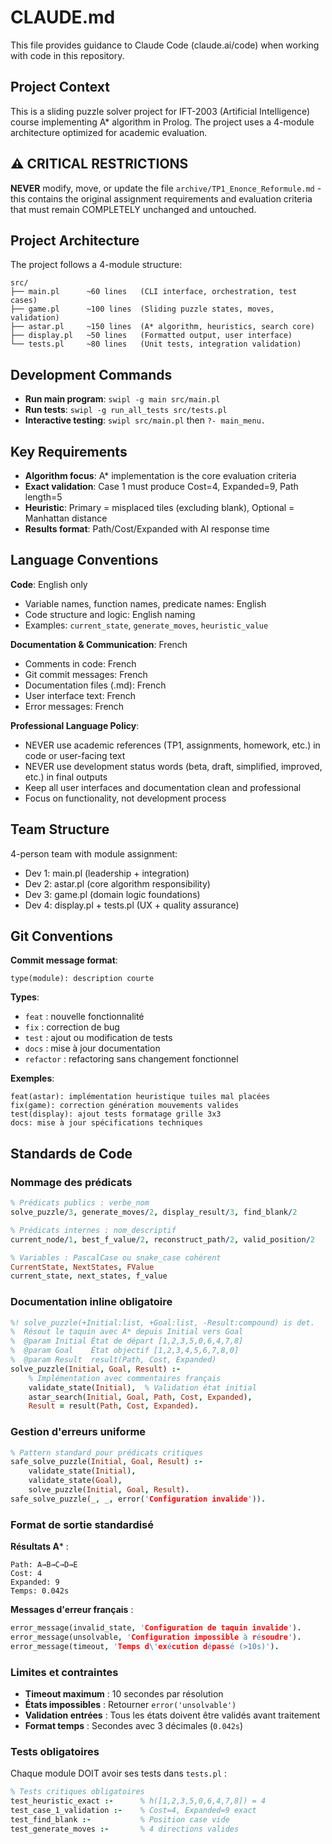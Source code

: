 # CLAUDE.md

This file provides guidance to Claude Code (claude.ai/code) when working with code in this repository.

## Project Context

This is a sliding puzzle solver project for IFT-2003 (Artificial Intelligence) course implementing A* algorithm in Prolog. The project uses a 4-module architecture optimized for academic evaluation.

## ⚠️ CRITICAL RESTRICTIONS

**NEVER** modify, move, or update the file `archive/TP1_Enonce_Reformule.md` - this contains the original assignment requirements and evaluation criteria that must remain COMPLETELY unchanged and untouched.

## Project Architecture

The project follows a 4-module structure:

```
src/
├── main.pl      ~60 lines   (CLI interface, orchestration, test cases)
├── game.pl      ~100 lines  (Sliding puzzle states, moves, validation) 
├── astar.pl     ~150 lines  (A* algorithm, heuristics, search core)
├── display.pl   ~50 lines   (Formatted output, user interface)
└── tests.pl     ~80 lines   (Unit tests, integration validation)
```

## Development Commands

- **Run main program**: `swipl -g main src/main.pl`
- **Run tests**: `swipl -g run_all_tests src/tests.pl`
- **Interactive testing**: `swipl src/main.pl` then `?- main_menu.`

## Key Requirements

- **Algorithm focus**: A* implementation is the core evaluation criteria
- **Exact validation**: Case 1 must produce Cost=4, Expanded=9, Path length=5
- **Heuristic**: Primary = misplaced tiles (excluding blank), Optional = Manhattan distance
- **Results format**: Path/Cost/Expanded with AI response time

## Language Conventions

**Code**: English only
- Variable names, function names, predicate names: English
- Code structure and logic: English naming
- Examples: `current_state`, `generate_moves`, `heuristic_value`

**Documentation & Communication**: French
- Comments in code: French
- Git commit messages: French  
- Documentation files (.md): French
- User interface text: French
- Error messages: French

**Professional Language Policy**: 
- NEVER use academic references (TP1, assignments, homework, etc.) in code or user-facing text
- NEVER use development status words (beta, draft, simplified, improved, etc.) in final outputs
- Keep all user interfaces and documentation clean and professional
- Focus on functionality, not development process

## Team Structure

4-person team with module assignment:
- Dev 1: main.pl (leadership + integration)
- Dev 2: astar.pl (core algorithm responsibility)
- Dev 3: game.pl (domain logic foundations)
- Dev 4: display.pl + tests.pl (UX + quality assurance)

## Git Conventions

**Commit message format**:
```
type(module): description courte
```

**Types**:
- `feat` : nouvelle fonctionnalité
- `fix` : correction de bug
- `test` : ajout ou modification de tests
- `docs` : mise à jour documentation
- `refactor` : refactoring sans changement fonctionnel

**Exemples**:
```
feat(astar): implémentation heuristique tuiles mal placées
fix(game): correction génération mouvements valides
test(display): ajout tests formatage grille 3x3
docs: mise à jour spécifications techniques
```

## Standards de Code

### Nommage des prédicats
```prolog
% Prédicats publics : verbe_nom
solve_puzzle/3, generate_moves/2, display_result/3, find_blank/2

% Prédicats internes : nom_descriptif
current_node/1, best_f_value/2, reconstruct_path/2, valid_position/2

% Variables : PascalCase ou snake_case cohérent
CurrentState, NextStates, FValue
current_state, next_states, f_value
```

### Documentation inline obligatoire
```prolog
%! solve_puzzle(+Initial:list, +Goal:list, -Result:compound) is det.
%  Résout le taquin avec A* depuis Initial vers Goal
%  @param Initial État de départ [1,2,3,5,0,6,4,7,8]
%  @param Goal    État objectif [1,2,3,4,5,6,7,8,0]
%  @param Result  result(Path, Cost, Expanded)
solve_puzzle(Initial, Goal, Result) :-
    % Implémentation avec commentaires français
    validate_state(Initial),  % Validation état initial
    astar_search(Initial, Goal, Path, Cost, Expanded),
    Result = result(Path, Cost, Expanded).
```

### Gestion d'erreurs uniforme
```prolog
% Pattern standard pour prédicats critiques
safe_solve_puzzle(Initial, Goal, Result) :-
    validate_state(Initial),
    validate_state(Goal),
    solve_puzzle(Initial, Goal, Result).
safe_solve_puzzle(_, _, error('Configuration invalide')).
```

### Format de sortie standardisé

**Résultats A*** :
```
Path: A→B→C→D→E
Cost: 4
Expanded: 9
Temps: 0.042s
```

**Messages d'erreur français** :
```prolog
error_message(invalid_state, 'Configuration de taquin invalide').
error_message(unsolvable, 'Configuration impossible à résoudre').
error_message(timeout, 'Temps d\'exécution dépassé (>10s)').
```

### Limites et contraintes

- **Timeout maximum** : 10 secondes par résolution
- **États impossibles** : Retourner `error('unsolvable')`
- **Validation entrées** : Tous les états doivent être validés avant traitement
- **Format temps** : Secondes avec 3 décimales (`0.042s`)

### Tests obligatoires

Chaque module DOIT avoir ses tests dans `tests.pl` :
```prolog
% Tests critiques obligatoires
test_heuristic_exact :-      % h([1,2,3,5,0,6,4,7,8]) = 4
test_case_1_validation :-    % Cost=4, Expanded=9 exact
test_find_blank :-           % Position case vide
test_generate_moves :-       % 4 directions valides
```